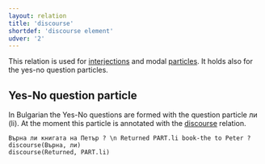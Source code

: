 ```yaml
---
layout: relation
title: 'discourse'
shortdef: 'discourse element'
udver: '2'
---
```


This relation is used for [interjections](u-pos/INTJ) and modal [particles](u-pos/PART). It holds also for the yes-no question particles.

## Yes-No question particle 

In Bulgarian the Yes-No questions are formed with the question particle ли (li). At the moment this particle is annotated with the [discourse]() relation.

~~~ sdparse
Върна ли книгата на Петър ? \n Returned PART.li book-the to Peter ?
discourse(Върна, ли)
discourse(Returned, PART.li)
~~~
